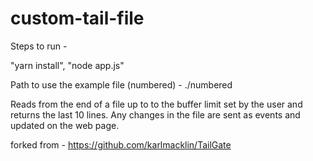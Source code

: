# custom-tail-file

Steps to run - 

"yarn install",
"node app.js"

Path to use the example file (numbered) - ./numbered

Reads from the end of a file up to to the buffer limit set by the user and returns the last 10 lines.
Any changes in the file are sent as events and updated on the web page.

forked from - https://github.com/karlmacklin/TailGate

